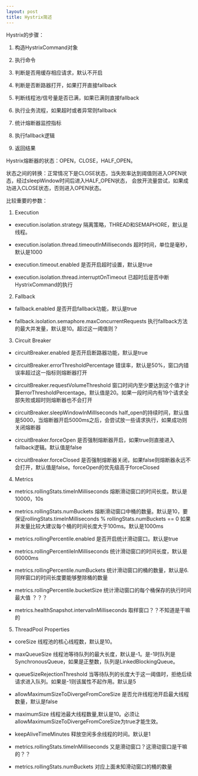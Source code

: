 ```yaml
---
layout: post
title: Hystrix简述
---
```



Hystrix的步骤：

1. 构造HystrixCommand对象

2. 执行命令

3. 判断是否用缓存相应请求，默认不开启

4. 判断是否断路器打开，如果打开直接fallback

5. 判断线程池/信号量是否已满，如果已满则直接fallback

6. 执行业务流程，如果超时或者异常则fallback

7. 统计熔断器监控指标

8. 执行fallback逻辑

9. 返回结果




Hystrix熔断器的状态：OPEN，CLOSE，HALF_OPEN。

状态之间的转换：正常情况下是CLOSE状态，当失败率达到阈值则进入OPEN状态，经过sleepWindow时间后进入HALF_OPEN状态，
会放开流量尝试，如果成功进入CLOSE状态，否则进入OPEN状态。


比较重要的参数：

1. Execution
- execution.isolation.strategy
隔离策略，THREAD和SEMAPHORE，默认是线程。

- execution.isolation.thread.timeoutInMilliseconds
超时时间，单位是毫秒，默认是1000

- execution.timeout.enabled
是否开启超时设置，默认是true

- execution.isolation.thread.interruptOnTimeout
已超时后是否中断HystrixCommand的执行

2. Fallback
- fallback.enabled
是否开启fallback功能，默认是true

- fallback.isolation.semaphore.maxConcurrentRequests
执行fallback方法的最大并发量，默认是10。超过这一阈值则？

3. Circuit Breaker
- circuitBreaker.enabled
是否开启断路器功能，默认是true

- circuitBreaker.errorThresholdPercentage
错误率，默认是50%，窗口内错误率超过这一指标则熔断器打开

- circuitBreaker.requestVolumeThreshold
窗口时间内至少要达到这个值才计算errorThresholdPercentage。默认值是20。如果一段时间内有19个请求全部失败或超时则熔断器也不会打开

- circuitBreaker.sleepWindowInMilllseconds
half_open的持续时间，默认值是5000，当熔断器开启5000ms之后，会尝试放一些请求执行，如果成功则关闭熔断器

- circuitBreaker.forceOpen
是否强制熔断器开启，如果true则直接进入fallback逻辑。默认值是false

- circuitBreaker.forceClosed
是否强制熔断器关闭，如果false则熔断器永远不会打开，默认值是false。forceOpen的优先级高于forceClosed

4. Metrics

- metrics.rollingStats.timeInMilliseconds
熔断滑动窗口的时间长度。默认是10000，10s

- metrics.rollingStats.numBuckets
熔断滑动窗口中桶的数量。默认是10，要保证rollingStats.timeInMilliseconds % rollingStats.numBuckets == 0
如果并发量比较大建议每个桶的时间长度大于100ms。默认是1000ms

- metrics.rollingPercentile.enabled
是否开启统计滑动窗口。默认是true

- metrics.rollingPercentileInMilliseconds
统计滑动窗口的时间长度，默认是60000ms

- metrics.rollingPercentile.numBuckets
统计滑动窗口的桶的数量，默认是6. 同样窗口的时间长度要能够整除桶的数量


- metrics.rollingPercentile.bucketSize
统计滑动窗口的每个桶保存的执行时间最大值 ？？？

- metrics.healthSnapshot.intervalInMilliseconds
取样窗口？？不知道是干嘛的

5. ThreadPool Properties

- coreSize
线程池的核心线程数，默认是10。

- maxQueueSize
线程池等待队列的最大长度，默认是-1。是-1时队列是SynchronousQueue，如果是正整数，队列是LinkedBlockingQueue。

- queueSizeRejectionThreshold
当等待队列的长度大于这一阈值时，拒绝后续请求进入队列。如果是-1则该属性不起作用。默认是5

- allowMaximumSizeToDivergeFromCoreSize
是否允许线程池开启最大线程数量，默认是false

- maximumSize
线程池最大线程数量,默认是10。必须让allowMaximumSizeToDivergeFromCoreSize为true才能生效。

- keepAliveTimeMinutes
释放空闲多余线程的时间。默认是1

- metrics.rollingStats.timeInMilliseconds
又是滑动窗口？这滑动窗口是干嘛的？？

- metrics.rollingStats.numBuckets
对应上面未知滑动窗口的桶的数量



